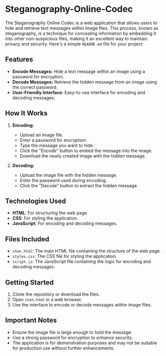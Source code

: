 # Steganography-Online-Codec
The Steganography Online Codec is a web application that allows users to hide and retrieve text messages within image files. This process, known as steganography, is a technique for concealing information by embedding it into other non-suspicious files, making it an excellent way to maintain privacy and security.
Here's a simple `README.md` file for your project:

## Features

- **Encode Messages:** Hide a text message within an image using a password for encryption.
- **Decode Messages:** Retrieve the hidden message from an image using the correct password.
- **User-Friendly Interface:** Easy-to-use interface for encoding and decoding messages.

## How It Works

1. **Encoding:**
   - Upload an image file.
   - Enter a password for encryption.
   - Type the message you want to hide.
   - Click the "Encode" button to embed the message into the image.
   - Download the newly created image with the hidden message.

2. **Decoding:**
   - Upload the image file with the hidden message.
   - Enter the password used during encoding.
   - Click the "Decode" button to extract the hidden message.

## Technologies Used

- **HTML**: For structuring the web page.
- **CSS**: For styling the application.
- **JavaScript**: For encoding and decoding messages.

## Files Included

- `sten.html`: The main HTML file containing the structure of the web page.
- `styles.css`: The CSS file for styling the application.
- `script.js`: The JavaScript file containing the logic for encoding and decoding messages.

## Getting Started

1. Clone the repository or download the files.
2. Open `sten.html` in a web browser.
3. Use the interface to encode or decode messages within image files.

## Important Notes

- Ensure the image file is large enough to hold the message.
- Use a strong password for encryption to enhance security.
- The application is for demonstration purposes and may not be suitable for production use without further enhancements.

